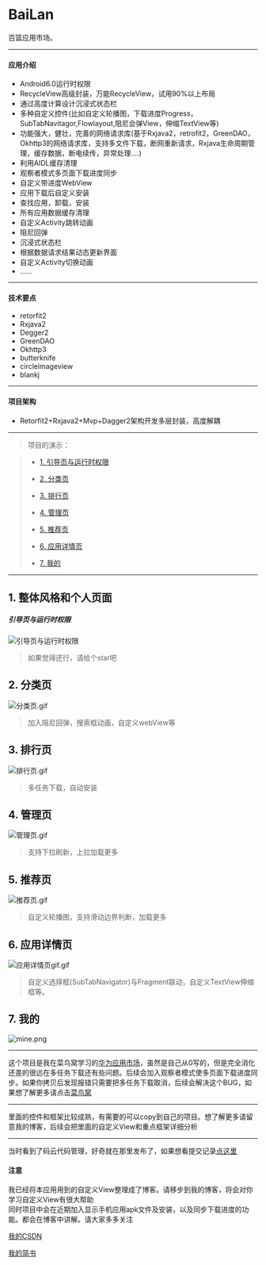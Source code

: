# BaiLan
百篮应用市场。

---
#### 应用介绍
- Android6.0运行时权限
- RecycleView高级封装，万能RecycleView，试用90%以上布局
- 通过高度计算设计沉浸式状态栏
- 多种自定义控件(比如自定义轮播图，下载进度Progress，SubTabNavitagor,Flowlayout,阻尼会弹View，伸缩TextView等)
- 功能强大，健壮，完善的网络请求库(基于Rxjava2，retrofit2，GreenDAO，Okhttp3的网络请求库，支持多文件下载，断网重新请求，Rxjava生命周期管理，缓存数据，断电续传，异常处理....)
- 利用AIDL缓存清理
- 观察者模式多页面下载进度同步
- 自定义带进度WebView
- 应用下载后自定义安装
- 查找应用，卸载，安装
- 所有应用数据缓存清理
- 自定义Activity跳转动画
- 阻尼回弹
- 沉浸式状态栏
- 根据数据请求结果动态更新界面  
- 自定义Activity切换动画  
- ......

------------
#### 技术要点
- retorfit2
- Rxjava2
- Degger2
- GreenDAO
- Okhttp3
- butterknife
- circleimageview
- blankj

------------

#### 项目架构
- Retorfit2+Rxjava2+Mvp+Dagger2架构开发多层封装，高度解耦

------------

>项目的演示：

> * [1. 引导页与运行时权限](#1)
>
> * [2. 分类页](#2)
> 
> * [3. 排行页](#3) 
> 
> * [4. 管理页](#4)
> 
> * [5. 推荐页](#5)
>
> * [6. 应用详情页](#6)
> 
> * [7. 我的](#7)
> 

------------

<h2  id='1'>1. 整体风格和个人页面</h2>

##### 引导页与运行时权限

![引导页与运行时权限](http://upload-images.jianshu.io/upload_images/3983615-c79154e55a07dd60.gif?imageMogr2/auto-orient/strip)
>如果觉得还行，请给个star吧

<h2  id='2'>2. 分类页</h2>

![分类页.gif](http://upload-images.jianshu.io/upload_images/3983615-50f59d8d9f0326cd.gif?imageMogr2/auto-orient/strip)

>加入阻尼回弹，搜索框动画，自定义webView等

<h2  id='3'>3. 排行页</h2>

![排行页.gif](http://upload-images.jianshu.io/upload_images/3983615-72bd30390e0fc8c6.gif?imageMogr2/auto-orient/strip%7CimageView2/2/w/1240)

>多任务下载，自动安装

<h2  id='4'>4. 管理页 </h2>


![管理页.gif](http://upload-images.jianshu.io/upload_images/3983615-5f304bc7ea18f67b.gif?imageMogr2/auto-orient/strip)

>支持下拉刷新，上拉加载更多

<h2  id='5'>5. 推荐页 </h2>  


![推荐页.gif](http://upload-images.jianshu.io/upload_images/3983615-40f6e9ca7625640a.gif?imageMogr2/auto-orient/strip)

>自定义轮播图，支持滑动边界判断，加载更多

<h2  id='6'>6. 应用详情页 </h2>

![应用详情页gif.gif](http://upload-images.jianshu.io/upload_images/3983615-3293e7e39c62e7de.gif?imageMogr2/auto-orient/strip)

>自定义选择框(SubTabNavigator)与Fragment联动，自定义TextView伸缩框等。

<h2  id='7'>7. 我的</h2>

![mine.png](http://upload-images.jianshu.io/upload_images/3983615-ce46c45e226867e9.png?imageMogr2/auto-orient/strip%7CimageView2/2/w/1240)

---
这个项目是我在菜鸟窝学习的[华为应用市场](http://www.cniao5.com/course/10132)，虽然是自己从0写的，但是完全消化还差的很远在多任务下载还有些问题。后续会加入观察者模式使多页面下载进度同步。如果你拷贝后发现报错只需要把多任务下载取消，后续会解决这个BUG，如果想了解更多请点击[菜鸟窝](http://www.cniao5.com/)

---
里面的控件和框架比较成熟，有需要的可以copy到自己的项目。想了解更多请留意我的博客，后续会把里面的自定义View和重点框架详细分析

---
当时看到了码云代码管理，好奇就在那里发布了，如果想看提交记录[点这里](https://gitee.com/gg199402/events)  


####  注意
我已经将本应用用到的自定义View整理成了博客。请移步到我的博客，将会对你学习自定义View有很大帮助  
同时项目中会在近期加入显示手机应用apk文件及安装，以及同步下载进度的功能。都会在博客中讲解。请大家多多关注

[我的CSDN](http://blog.csdn.net/gg199402?viewmode=contents)  

[我的简书](https://www.jianshu.com/u/70a8f4edb323)  
